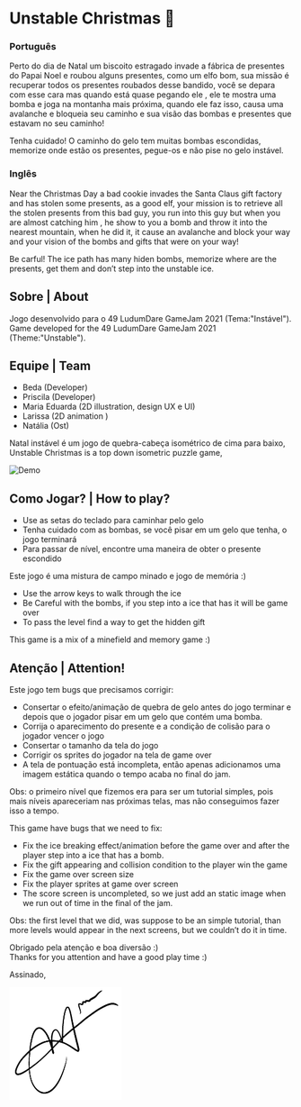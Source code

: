 #  Unstable Christmas 📃

###  Português
Perto do dia de Natal um biscoito estragado invade a fábrica de presentes do Papai Noel e roubou alguns presentes, como um elfo bom, sua missão é recuperar todos os presentes roubados desse bandido, você se depara com esse cara mas quando está quase pegando ele , ele te mostra uma bomba e joga na montanha mais próxima, quando ele faz isso, causa uma avalanche e bloqueia seu caminho e sua visão das bombas e presentes que estavam no seu caminho!

Tenha cuidado! O caminho do gelo tem muitas bombas escondidas, memorize onde estão os presentes, pegue-os e não pise no gelo instável.

### Inglês
Near the Christmas Day a bad cookie invades the Santa Claus gift factory and has stolen some presents, as a good elf, your mission is to retrieve all the stolen presents from this bad guy, you run into this guy but when you are almost catching him , he show to you a bomb and throw it into the nearest mountain, when he did it, it cause an avalanche and block your way and your vision of the bombs and gifts that were on your way!

Be carful! The ice path has many hiden bombs, memorize where are the presents, get them and don’t step into the unstable ice.


## Sobre | About
Jogo desenvolvido para o 49 LudumDare GameJam 2021 (Tema:"Instável").
<br>
Game developed for the 49 LudumDare GameJam 2021 (Theme:"Unstable").



## Equipe | Team

- Beda (Developer)
- Priscila (Developer)
- Maria Eduarda (2D illustration, design UX e UI)
- Larissa (2D animation )
- Natália (Ost)

Natal instável é um jogo de quebra-cabeça isométrico de cima para baixo,
<br>
Unstable Christmas is a top down isometric puzzle game,


![Demo](./download.gif)

## Como Jogar? | How to play?

- Use as setas do teclado para caminhar pelo gelo
- Tenha cuidado com as bombas, se você pisar em um gelo que tenha, o jogo terminará
- Para passar de nível, encontre uma maneira de obter o presente escondido

Este jogo é uma mistura de campo minado e jogo de memória :)

- Use the arrow keys to walk through the ice
- Be Careful with the bombs, if you step into a ice that has it will be game over
- To pass the level find a way to get the hidden gift

This game is a mix of a minefield and memory game :)

## Atenção | Attention!

Este jogo tem bugs que precisamos corrigir:

- Consertar o efeito/animação de quebra de gelo antes do jogo terminar e depois que o jogador pisar em um gelo que contém uma bomba.
- Corrija o aparecimento do presente e a condição de colisão para o jogador vencer o jogo
- Consertar o tamanho da tela do jogo
- Corrigir os sprites do jogador na tela de game over
- A tela de pontuação está incompleta, então apenas adicionamos uma imagem estática quando o tempo acaba no final do jam.

Obs: o primeiro nível que fizemos era para ser um tutorial simples, pois mais níveis apareceriam nas próximas telas, mas não conseguimos fazer isso a tempo.

This game have bugs that we need to fix:

- Fix the ice breaking effect/animation before the game over and after the player step into a ice that has a bomb.
- Fix the gift appearing and collision condition to the player win the game
- Fix the game over screen size
- Fix the player sprites at game over screen
- The score screen is uncompleted, so we just add an static image when we run out of time in the final of the jam.

Obs: the first level that we did, was suppose to be an simple tutorial, than more levels would appear in the next screens, but we couldn’t do it in time.


Obrigado pela atenção e boa diversão :)
<br>
Thanks for you attention and have a good play time :)

Assinado,

<img src="./IMG_0092.PNG" width="200" height="200"/>
